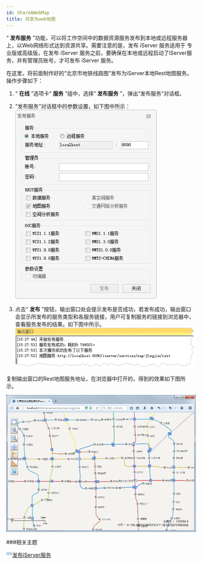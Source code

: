 ```yaml
---
id: ShareAWebMap
title: 共享为web地图  
---  
```

“ **发布服务** ”功能，可以将工作空间中的数据资源服务发布到本地或远程服务器上，以Web网络形式达到资源共享。需要注意的是，发布 iServer
服务适用于  专业版或高级版，在发布 iServer 服务之前，要确保在本地或远程启动了iServer服务，并有管理员账号，才可发布 iServer 服务。

在这里，将前面制作好的“北京市地铁线路图”发布为iServer本地Rest地图服务。操作步骤如下：

1. “ **在线** ”选项卡“ **服务** ”组中，选择“ **发布服务** ”，弹出“发布服务”对话框。
2. “发布服务”对话框中的参数设置，如下图中所示：
![](img/shareaswebmap.png)  
 
3. 点击“ **发布** ”按钮，输出窗口处会提示发布是否成功，若发布成功，输出窗口会显示所发布的服务类型和各服务链接，用户可复制服务的链接到浏览器中，查看服务发布的结果。如下图中所示。
![](img/shareaswebmap_1.png)  


复制输出窗口的Rest地图服务地址，在浏览器中打开的，得到的效果如下图所示。

![](img/shareaswebmap_2.png)  


 ###相关主题

![](../img/smalltitle.png)[发布iServer服务](../../Features/Publish/PublishiserverProcess.html)

